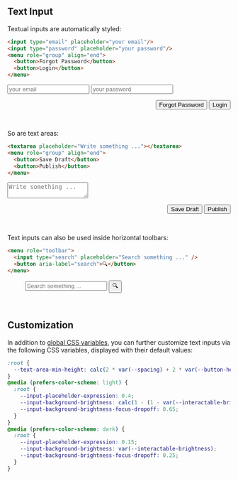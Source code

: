 <section>

# Text Input

Textual inputs are automatically styled:

```html
<input type="email" placeholder="your email"/>
<input type="password" placeholder="your password"/>
<menu role="group" align="end">
  <button>Forgot Password</button>
  <button>Login</button>
</menu>
```

<div role="presentation">
  <input type="email" placeholder="your email"/>
  <input type="password" placeholder="your password"/>
  <menu role="group" align="end">
    <button>Forgot Password</button>
    <button>Login</button>
  </menu>
</div>

<br>

So are text areas:

```html
<textarea placeholder="Write something ..."></textarea>
<menu role="group" align="end">
  <button>Save Draft</button>
  <button>Publish</button>
</menu>
```

<div role="presentation">
  <textarea placeholder="Write something ..."></textarea>
  <menu role="group" align="end">
    <button>Save Draft</button>
    <button>Publish</button>
  </menu>
</div>

<br>

Text inputs can also be used inside horizontal toolbars:

```html
<menu role="toolbar">
  <input type="search" placeholder="Search something ..." />
  <button aria-label="search">🔍</button>
</menu>
```

<div role="presentation">
  <menu role="toolbar">
    <input type="search" placeholder="Search something ..." />
    <button aria-label="search" class="icon">🔍</button>
  </menu>
</div>

<br>

## Customization

In addition to [global CSS variables](#theming), you can further customize text inputs via the following CSS variables, displayed with their default values:

```css
:root {
  --text-area-min-height: calc(2 * var(--spacing) + 2 * var(--button-height));
}
@media (prefers-color-scheme: light) {
  :root {
    --input-placeholder-expression: 0.4;
    --input-background-brightness: calc(1 - (1 - var(--interactable-brightness)) * 1.5);
    --input-background-brightness-focus-dropoff: 0.65;
  }
}
@media (prefers-color-scheme: dark) {
  :root {
    --input-placeholder-expression: 0.15;
    --input-background-brightness: var(--interactable-brightness);
    --input-background-brightness-focus-dropoff: 0.25;
  }
}
```

</section>